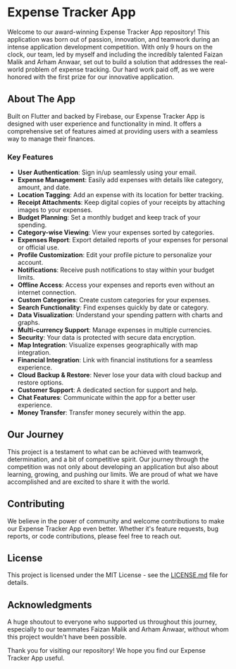 # Expense Tracker App

Welcome to our award-winning Expense Tracker App repository! This application was born out of passion, innovation, and teamwork during an intense application development competition. With only 9 hours on the clock, our team, led by myself and including the incredibly talented Faizan Malik and Arham Anwaar, set out to build a solution that addresses the real-world problem of expense tracking. Our hard work paid off, as we were honored with the first prize for our innovative application.

## About The App

Built on Flutter and backed by Firebase, our Expense Tracker App is designed with user experience and functionality in mind. It offers a comprehensive set of features aimed at providing users with a seamless way to manage their finances.

### Key Features

- **User Authentication**: Sign in/up seamlessly using your email.
- **Expense Management**: Easily add expenses with details like category, amount, and date.
- **Location Tagging**: Add an expense with its location for better tracking.
- **Receipt Attachments**: Keep digital copies of your receipts by attaching images to your expenses.
- **Budget Planning**: Set a monthly budget and keep track of your spending.
- **Category-wise Viewing**: View your expenses sorted by categories.
- **Expenses Report**: Export detailed reports of your expenses for personal or official use.
- **Profile Customization**: Edit your profile picture to personalize your account.
- **Notifications**: Receive push notifications to stay within your budget limits.
- **Offline Access**: Access your expenses and reports even without an internet connection.
- **Custom Categories**: Create custom categories for your expenses.
- **Search Functionality**: Find expenses quickly by date or category.
- **Data Visualization**: Understand your spending pattern with charts and graphs.
- **Multi-currency Support**: Manage expenses in multiple currencies.
- **Security**: Your data is protected with secure data encryption.
- **Map Integration**: Visualize expenses geographically with map integration.
- **Financial Integration**: Link with financial institutions for a seamless experience.
- **Cloud Backup & Restore**: Never lose your data with cloud backup and restore options.
- **Customer Support**: A dedicated section for support and help.
- **Chat Features**: Communicate within the app for a better user experience.
- **Money Transfer**: Transfer money securely within the app.
  
## Our Journey

This project is a testament to what can be achieved with teamwork, determination, and a bit of competitive spirit. Our journey through the competition was not only about developing an application but also about learning, growing, and pushing our limits. We are proud of what we have accomplished and are excited to share it with the world.

## Contributing

We believe in the power of community and welcome contributions to make our Expense Tracker App even better. Whether it's feature requests, bug reports, or code contributions, please feel free to reach out.

## License

This project is licensed under the MIT License - see the [LICENSE.md](LICENSE) file for details.

## Acknowledgments

A huge shoutout to everyone who supported us throughout this journey, especially to our teammates Faizan Malik and Arham Anwaar, without whom this project wouldn't have been possible.

Thank you for visiting our repository! We hope you find our Expense Tracker App useful.
